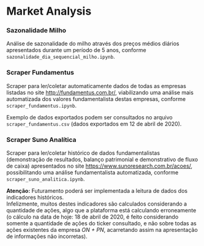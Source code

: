 # Market Analysis


### Sazonalidade Milho

Análise de sazonalidade do milho através dos preços médios diários apresentados durante um período de 5 anos, conforme `sazonalidade_dia_sequencial_milho.ipynb`.


### Scraper Fundamentus

Scraper para ler/coletar automaticamente dados de todas as empresas listadas no site http://fundamentus.com.br/, viabilizando uma análise mais automatizada dos valores fundamentalista destas empresas, conforme `scraper_fundamentus.ipynb`.  

Exemplo de dados exportados podem ser consultados no arquivo `scraper_fundamentus.csv` (dados exportados em 12 de abril de 2020).


### Scraper Suno Analítica

Scraper para ler/coletar histórico de dados fundamentalistas (demonstração de resultados, balanço patrimonial e demonstrativo de fluxo de caixa) apresentados no site https://www.sunoresearch.com.br/acoes/, possibilitando uma análise fundamentalista automatizada, conforme `scraper_suno_analitica.ipynb`.

**Atenção:** Futuramento poderá ser implementada a leitura de dados dos indicadores históricos.  
Infelizmente, muitos destes indicadores são calculados considerando a quantidade de ações, algo que a plataforma está calculando erroneamente (o cálculo na data de hoje: 18 de abril de 2020, é feito considerando somente a quantidade de ações do ticker consultado, e não sobre todas as ações existentes da empresa *ON + PN*, acarretando assim na apresentação de informações não incorretas).
